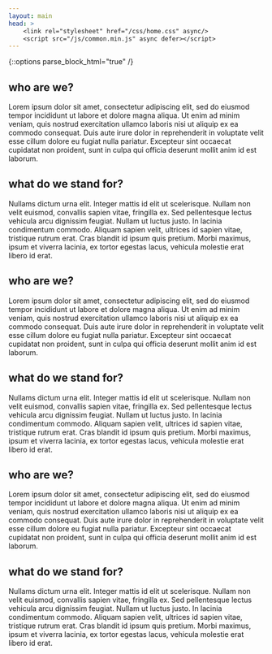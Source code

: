 ```yaml
--- 
layout: main
head: >
    <link rel="stylesheet" href="/css/home.css" async/> 
    <script src="/js/common.min.js" async defer></script>
---
```

{::options parse_block_html="true" /}

<section class="home">

## who are we?

Lorem ipsum dolor sit amet, consectetur adipiscing elit, sed do eiusmod tempor incididunt ut labore et dolore magna aliqua. Ut enim ad minim veniam, quis nostrud exercitation ullamco laboris nisi ut aliquip ex ea commodo consequat. Duis aute irure dolor in reprehenderit in voluptate velit esse cillum dolore eu fugiat nulla pariatur. Excepteur sint occaecat cupidatat non proident, sunt in culpa qui officia deserunt mollit anim id est laborum. 

## what do we stand for?

Nullams dictum urna elit. Integer mattis id elit ut scelerisque. Nullam non velit euismod, convallis sapien vitae, fringilla ex. Sed pellentesque lectus vehicula arcu dignissim feugiat. Nullam ut luctus justo. In lacinia condimentum commodo. Aliquam sapien velit, ultrices id sapien vitae, tristique rutrum erat. Cras blandit id ipsum quis pretium. Morbi maximus, ipsum et viverra lacinia, ex tortor egestas lacus, vehicula molestie erat libero id erat.

## who are we?

Lorem ipsum dolor sit amet, consectetur adipiscing elit, sed do eiusmod tempor incididunt ut labore et dolore magna aliqua. Ut enim ad minim veniam, quis nostrud exercitation ullamco laboris nisi ut aliquip ex ea commodo consequat. Duis aute irure dolor in reprehenderit in voluptate velit esse cillum dolore eu fugiat nulla pariatur. Excepteur sint occaecat cupidatat non proident, sunt in culpa qui officia deserunt mollit anim id est laborum.

## what do we stand for?

Nullams dictum urna elit. Integer mattis id elit ut scelerisque. Nullam non velit euismod, convallis sapien vitae, fringilla ex. Sed pellentesque lectus vehicula arcu dignissim feugiat. Nullam ut luctus justo. In lacinia condimentum commodo. Aliquam sapien velit, ultrices id sapien vitae, tristique rutrum erat. Cras blandit id ipsum quis pretium. Morbi maximus, ipsum et viverra lacinia, ex tortor egestas lacus, vehicula molestie erat libero id erat.

## who are we?

Lorem ipsum dolor sit amet, consectetur adipiscing elit, sed do eiusmod tempor incididunt ut labore et dolore magna aliqua. Ut enim ad minim veniam, quis nostrud exercitation ullamco laboris nisi ut aliquip ex ea commodo consequat. Duis aute irure dolor in reprehenderit in voluptate velit esse cillum dolore eu fugiat nulla pariatur. Excepteur sint occaecat cupidatat non proident, sunt in culpa qui officia deserunt mollit anim id est laborum.

## what do we stand for?

Nullams dictum urna elit. Integer mattis id elit ut scelerisque. Nullam non velit euismod, convallis sapien vitae, fringilla ex. Sed pellentesque lectus vehicula arcu dignissim feugiat. Nullam ut luctus justo. In lacinia condimentum commodo. Aliquam sapien velit, ultrices id sapien vitae, tristique rutrum erat. Cras blandit id ipsum quis pretium. Morbi maximus, ipsum et viverra lacinia, ex tortor egestas lacus, vehicula molestie erat libero id erat.

</section>